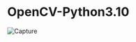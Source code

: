 # OpenCV-Python3.10

![Capture](https://github.com/user-attachments/assets/991ec590-417d-4086-9847-22625cd95283)
